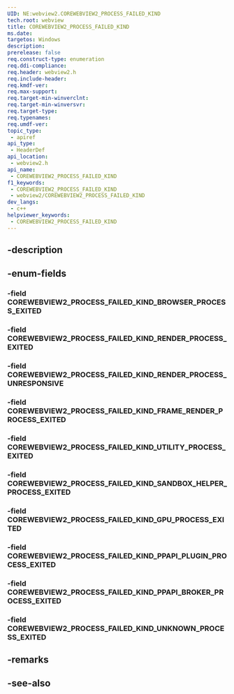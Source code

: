 ```yaml
---
UID: NE:webview2.COREWEBVIEW2_PROCESS_FAILED_KIND
tech.root: webview
title: COREWEBVIEW2_PROCESS_FAILED_KIND
ms.date: 
targetos: Windows
description: 
prerelease: false
req.construct-type: enumeration
req.ddi-compliance: 
req.header: webview2.h
req.include-header: 
req.kmdf-ver: 
req.max-support: 
req.target-min-winverclnt: 
req.target-min-winversvr: 
req.target-type: 
req.typenames: 
req.umdf-ver: 
topic_type:
 - apiref
api_type:
 - HeaderDef
api_location:
 - webview2.h
api_name:
 - COREWEBVIEW2_PROCESS_FAILED_KIND
f1_keywords:
 - COREWEBVIEW2_PROCESS_FAILED_KIND
 - webview2/COREWEBVIEW2_PROCESS_FAILED_KIND
dev_langs:
 - c++
helpviewer_keywords:
 - COREWEBVIEW2_PROCESS_FAILED_KIND
---
```


## -description

## -enum-fields

### -field COREWEBVIEW2_PROCESS_FAILED_KIND_BROWSER_PROCESS_EXITED

### -field COREWEBVIEW2_PROCESS_FAILED_KIND_RENDER_PROCESS_EXITED

### -field COREWEBVIEW2_PROCESS_FAILED_KIND_RENDER_PROCESS_UNRESPONSIVE

### -field COREWEBVIEW2_PROCESS_FAILED_KIND_FRAME_RENDER_PROCESS_EXITED

### -field COREWEBVIEW2_PROCESS_FAILED_KIND_UTILITY_PROCESS_EXITED

### -field COREWEBVIEW2_PROCESS_FAILED_KIND_SANDBOX_HELPER_PROCESS_EXITED

### -field COREWEBVIEW2_PROCESS_FAILED_KIND_GPU_PROCESS_EXITED

### -field COREWEBVIEW2_PROCESS_FAILED_KIND_PPAPI_PLUGIN_PROCESS_EXITED

### -field COREWEBVIEW2_PROCESS_FAILED_KIND_PPAPI_BROKER_PROCESS_EXITED

### -field COREWEBVIEW2_PROCESS_FAILED_KIND_UNKNOWN_PROCESS_EXITED

## -remarks

## -see-also

